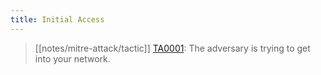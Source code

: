 ```yaml
---
title: Initial Access
---
```


> [[notes/mitre-attack/tactic]] [TA0001](https://attack.mitre.org/tactics/TA0001/): The adversary is trying to get into your network.
